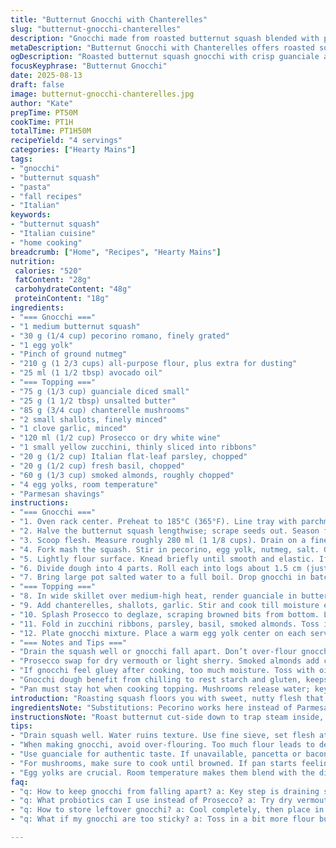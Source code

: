 ```yaml
---
title: "Butternut Gnocchi with Chanterelles"
slug: "butternut-gnocchi-chanterelles"
description: "Gnocchi made from roasted butternut squash blended with pecorino and spiced lightly with nutmeg. Pancetta crisps up in butter, mingles with chanterelles and shallots, deglazed with prosecco. Zucchini ribbons add freshness, toasted smoked almonds bring crunch and depth. Four yolks spooned atop, Parmesan shavings finish the dish. Texture contrast, earthy aroma, and balance between sweet, savory, smoky layers."
metaDescription: "Butternut Gnocchi with Chanterelles offers roasted squash gnocchi, earthy mushrooms, and fresh herbs. A balance of flavors and textures."
ogDescription: "Roasted butternut squash gnocchi with crisp guanciale and earthy chanterelles. Fresh herbs add brightness. Try making this comforting dish."
focusKeyphrase: "Butternut Gnocchi"
date: 2025-08-13
draft: false
image: butternut-gnocchi-chanterelles.jpg
author: "Kate"
prepTime: PT50M
cookTime: PT1H
totalTime: PT1H50M
recipeYield: "4 servings"
categories: ["Hearty Mains"]
tags:
- "gnocchi"
- "butternut squash"
- "pasta"
- "fall recipes"
- "Italian"
keywords:
- "butternut squash"
- "Italian cuisine"
- "home cooking"
breadcrumb: ["Home", "Recipes", "Hearty Mains"]
nutrition: 
 calories: "520"
 fatContent: "28g"
 carbohydrateContent: "48g"
 proteinContent: "18g"
ingredients:
- "=== Gnocchi ==="
- "1 medium butternut squash"
- "30 g (1/4 cup) pecorino romano, finely grated"
- "1 egg yolk"
- "Pinch of ground nutmeg"
- "210 g (1 2/3 cups) all-purpose flour, plus extra for dusting"
- "25 ml (1 1/2 tbsp) avocado oil"
- "=== Topping ==="
- "75 g (1/3 cup) guanciale diced small"
- "25 g (1 1/2 tbsp) unsalted butter"
- "85 g (3/4 cup) chanterelle mushrooms"
- "2 small shallots, finely minced"
- "1 clove garlic, minced"
- "120 ml (1/2 cup) Prosecco or dry white wine"
- "1 small yellow zucchini, thinly sliced into ribbons"
- "20 g (1/2 cup) Italian flat-leaf parsley, chopped"
- "20 g (1/2 cup) fresh basil, chopped"
- "60 g (1/3 cup) smoked almonds, roughly chopped"
- "4 egg yolks, room temperature"
- "Parmesan shavings"
instructions:
- "=== Gnocchi ==="
- "1. Oven rack center. Preheat to 185°C (365°F). Line tray with parchment paper."
- "2. Halve the butternut squash lengthwise; scrape seeds out. Season flesh with salt and pepper. Place cut side down on the tray. Roast about 50 minutes, or til the flesh is easily pierced by a knife and sounds slightly hollow when tapped. Let cool, no hurry."
- "3. Scoop flesh. Measure roughly 280 ml (1 1/8 cups). Drain on a fine mesh sieve for 45 minutes to pull out excess water; moisture kills gnocchi texture. Chill the squash pulp."
- "4. Fork mash the squash. Stir in pecorino, egg yolk, nutmeg, salt. Gradually fold in flour, avoiding overwork to prevent toughness. Dough should come together but stay slightly sticky."
- "5. Lightly flour surface. Knead briefly until smooth and elastic. If sticky, dust more flour sparingly. Wrap in plastic, refrigerate 25 minutes to relax gluten."
- "6. Divide dough into 4 parts. Roll each into logs about 1.5 cm (just over 1/2 inch) diameter. Slice into 2 cm pieces. Dust with flour to prevent sticking."
- "7. Bring large pot salted water to a full boil. Drop gnocchi in batches (don’t crowd). They’ll sink, then float in 2–3 minutes. Scoop with spider, drain well. Toss lightly with avocado oil to prevent clumping. Keep warm on lightly floured tray."
- "=== Topping ==="
- "8. In wide skillet over medium-high heat, render guanciale in butter till crisp and the fat renders out. Sizzle, smell the pork fat caramelizing."
- "9. Add chanterelles, shallots, garlic. Stir and cook till moisture evaporates and mushrooms just start to brown, about 3 minutes. If pan goes dry, add a tablespoon of butter to keep moving."
- "10. Splash Prosecco to deglaze, scraping browned bits from bottom. Let liquor reduce by half."
- "11. Fold in zucchini ribbons, parsley, basil, smoked almonds. Toss in gnocchi. Warm through, coat evenly. Check seasoning; add salt, pepper carefully—guanciale salty."
- "12. Plate gnocchi mixture. Place a warm egg yolk center on each serving. Garnish generously with Parmesan shavings."
- "=== Notes and Tips ==="
- "Drain the squash well or gnocchi fall apart. Don’t over-flour gnocchi logs or final texture gets dense. Using guanciale adds pork depth over pancetta, but bacon is acceptable in pinch, reduce salt elsewhere."
- "Prosecco swap for dry vermouth or light sherry. Smoked almonds add crunch and subtle smokiness; toasted walnuts or pecans can substitute but lose that aroma."
- "If gnocchi feel gluey after cooking, too much moisture. Toss with oil immediately and serve without delay. Egg yolks at room temp meld better and enrich final mouthfeel. Parmesan shards cut through the buttery richness."
- "Gnocchi dough benefit from chilling to rest starch and gluten, keeps them tender. Work quickly once dough’s cold; warm hands melt butter and moisture in dough, making it sticky."
- "Pan must stay hot when cooking topping. Mushrooms release water; key to cook it out completely or topping sogs. Also keep veggies slightly crunchy for contrast."
introduction: "Roasting squash floors you with sweet, nutty flesh that’s naturally hydrated but dangerous if left wet. Gnocchi needs that balance — moisture wrangled out, starch and fat married so each pillowy piece holds shape, not glue. Then crisp pork fat infuses, chanterelles add their forest musk, and whispered Prosecco wakes the pan. A dash of fresh herbs, slick ribbons of zucchini, toasted smoked almonds snap and bark. Egg yolk coins hold richness at the core, Parmesan shards on top peel off salty shards. It’s not complex but demands respect—timing, texture, temperature. Break the rules on flour, hydration, or cooking liquid, it all falls apart. Chops, folds, quick tosses, serve fast. Gnocchi waits for no one."
ingredientsNote: "Substitutions: Pecorino works here instead of Parmesan—sharper, saltier but less sweet. Guanciale imparts smoky pork fat without overwhelming; pancetta’s fine but scale salt. Avocado oil swaps standard olive for higher smoke temp and cleaner finish. Prosecco is nuanced but dry vermouth or even a light cider vinegar splash dilute funk well. Smoked almonds bring concentrated woodsmoke crunch; walnuts or pecans toasted add texture but drop the smoky note. Keep flour measured; too much leads to chew, too little, collapse. Egg yolk crucial—a binder and richness agent, so don’t omit or risk gnocchi crumbling during cooking. Zucchini ribbons add vegetal freshness and lighten dish weight. Chill dough to relax gluten, avoid tough gnocchi."
instructionsNote: "Roast butternut cut-side down to trap steam inside, speeds cooking, caramelizes flesh unevenly, gives depth. Let cool properly before scooping—too hot and you lose moisture control on dough. Drain flesh on sieve at least 45 minutes; longer if squash watery. Use fork mashing, not pureeing; a smooth dough isn’t your goal, slight texture helps final gnocchi mouthfeel. Gradually add flour; add less if you can, extra makes gnocchi chewy. Rest dough in fridge for 25 minutes—chilled dough rolls easier, cuts cleaner. Boiling water should be aggressively rolling, salted like seawater, to season gnocchi inside out. Cooking gnocchi in batches prevents clumping and sticks. Pan for topping must be hot but controlled; guanciale fat must render slowly for crispness, butter prevents burning. Mushrooms and shallots should brown, not steam—adjust pan temp and stir frequency. Deglaze with Prosecco, let alcohol burn off before adding greens and nuts. Toss gnocchi gently but thoroughly to coat. Serve immediately with fresh egg yolks and sharp Parmesan shavings for final hit. Timing here is crucial; yolks sink in if plates wait, gnocchi gum up if cooled too long."
tips:
- "Drain squash well. Water ruins texture. Use fine sieve, set flesh atop. Cooling squash helps prevent moisture."
- "When making gnocchi, avoid over-flouring. Too much flour leads to dense bites. Keep flour on the surface. Work fast; keep dough cool. Warm hands melt fat."
- "Use guanciale for authentic taste. If unavailable, pancetta or bacon can work. Adjust seasoning since guanciale is saltier. Just a pinch more salt."
- "For mushrooms, make sure to cook until browned. If pan starts feeling dry, add butter. Don't steam them. Sauté for flavor. Aim for crunchy zucchini ribbons."
- "Egg yolks are crucial. Room temperature makes them blend with the dish better. Avoid chilling them; they won’t cover gnocchi properly."
faq:
- "q: How to keep gnocchi from falling apart? a: Key step is draining squash well, excess moisture kills texture. Chill dough and work fast."
- "q: What probiotics can I use instead of Prosecco? a: Try dry vermouth or light sherry. Each adds unique flavor depth. Flavor shift but worth it."
- "q: How to store leftover gnocchi? a: Cool completely, then place in airtight container. Refrigerate 2-3 days. Can freeze in batches. Just cook from frozen."
- "q: What if my gnocchi are too sticky? a: Toss in a bit more flour but not too much. If dough too wet, they won’t hold. Work quickly, don’t overthink."

---
```

